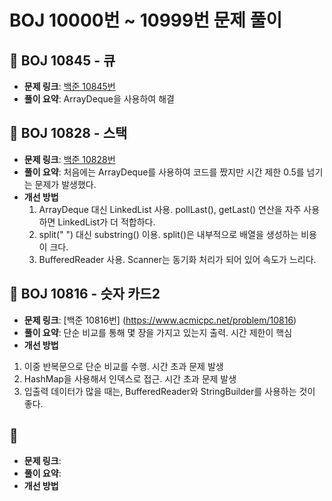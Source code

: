# BOJ 10000번 ~ 10999번 문제 풀이

## 📌 BOJ 10845 - 큐
- **문제 링크**: [백준 10845번](https://www.acmicpc.net/problem/10845)
- **풀이 요약**: ArrayDeque을 사용하여 해결

## 📌 BOJ 10828 - 스택
- **문제 링크**: [백준 10828번](https://www.acmicpc.net/problem/10828)
- **풀이 요약**: 처음에는 ArrayDeque를 사용하여 코드를 짰지만 시간 제한 0.5를 넘기는 문제가 발생했다.
- **개선 방법**
  1. ArrayDeque 대신 LinkedList 사용. pollLast(), getLast() 연산을 자주 사용하면 LinkedList가 더 적합하다.
  2. split(" ") 대신 substring() 이용. split()은 내부적으로 배열을 생성하는 비용이 크다.
  3. BufferedReader 사용. Scanner는 동기화 처리가 되어 있어 속도가 느리다.

## 📌 BOJ 10816 - 슷자 카드2
- **문제 링크**: [백준 10816번] (https://www.acmicpc.net/problem/10816)
- **풀이 요약**: 단순 비교를 통해 몇 장을 가지고 있는지 출력. 시간 제한이 핵심
- **개선 방법**
1. 이중 반복문으로 단순 비교를 수행. 시간 초과 문제 발생
2. HashMap을 사용해서 인덱스로 접근. 시간 초과 문제 발생
3. 입출력 데이터가 많을 때는, BufferedReader와 StringBuilder를 사용하는 것이 좋다.

## 📌
- **문제 링크**:
- **풀이 요약**:
- **개선 방법**